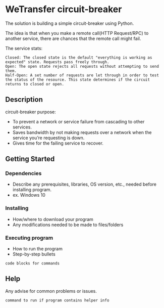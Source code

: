 # WeTransfer circuit-breaker

The solution is building a simple circuit-breaker using Python.

The idea is that when you make a remote call(HTTP Request/RPC) to another service, there are chances that the remote call might fail.

The service stats:

    Closed: The closed state is the default "everything is working as expected" state. Requests pass freely through.
    Open: The open state rejects all requests without attempting to send them.
    Half-Open: A set number of requests are let through in order to test the status of the resource. This state determines if the circuit returns to closed or open.


## Description

circuit-breaker purpose:

* To prevent a network or service failure from cascading to other services.
* Saves bandwidth by not making requests over a network when the service you’re requesting is down.
* Gives time for the failing service to recover.




## Getting Started

### Dependencies

* Describe any prerequisites, libraries, OS version, etc., needed before installing program.
* ex. Windows 10

### Installing

* How/where to download your program
* Any modifications needed to be made to files/folders

### Executing program

* How to run the program
* Step-by-step bullets
```
code blocks for commands
```

## Help

Any advise for common problems or issues.
```
command to run if program contains helper info
```